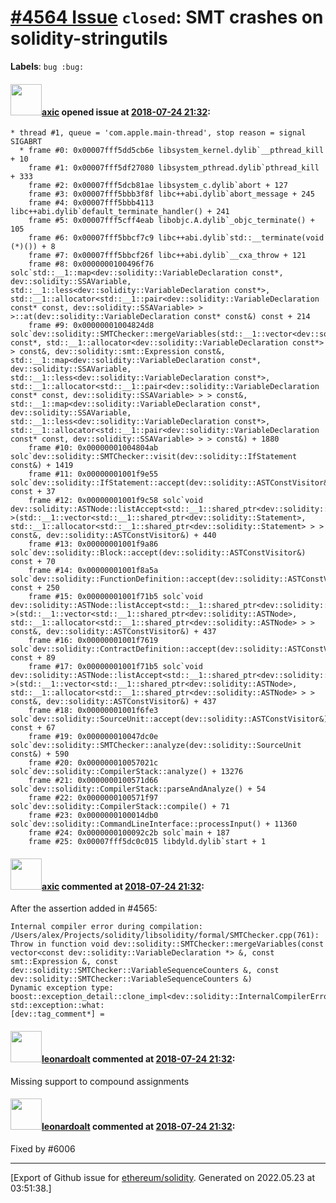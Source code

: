 # [\#4564 Issue](https://github.com/ethereum/solidity/issues/4564) `closed`: SMT crashes on solidity-stringutils
**Labels**: `bug :bug:`


#### <img src="https://avatars.githubusercontent.com/u/20340?v=4" width="50">[axic](https://github.com/axic) opened issue at [2018-07-24 21:32](https://github.com/ethereum/solidity/issues/4564):

```
* thread #1, queue = 'com.apple.main-thread', stop reason = signal SIGABRT
  * frame #0: 0x00007fff5dd5cb6e libsystem_kernel.dylib`__pthread_kill + 10
    frame #1: 0x00007fff5df27080 libsystem_pthread.dylib`pthread_kill + 333
    frame #2: 0x00007fff5dcb81ae libsystem_c.dylib`abort + 127
    frame #3: 0x00007fff5bbb3f8f libc++abi.dylib`abort_message + 245
    frame #4: 0x00007fff5bbb4113 libc++abi.dylib`default_terminate_handler() + 241
    frame #5: 0x00007fff5cff4eab libobjc.A.dylib`_objc_terminate() + 105
    frame #6: 0x00007fff5bbcf7c9 libc++abi.dylib`std::__terminate(void (*)()) + 8
    frame #7: 0x00007fff5bbcf26f libc++abi.dylib`__cxa_throw + 121
    frame #8: 0x0000000100496f76 solc`std::__1::map<dev::solidity::VariableDeclaration const*, dev::solidity::SSAVariable, std::__1::less<dev::solidity::VariableDeclaration const*>, std::__1::allocator<std::__1::pair<dev::solidity::VariableDeclaration const* const, dev::solidity::SSAVariable> > >::at(dev::solidity::VariableDeclaration const* const&) const + 214
    frame #9: 0x00000001004824d8 solc`dev::solidity::SMTChecker::mergeVariables(std::__1::vector<dev::solidity::VariableDeclaration const*, std::__1::allocator<dev::solidity::VariableDeclaration const*> > const&, dev::solidity::smt::Expression const&, std::__1::map<dev::solidity::VariableDeclaration const*, dev::solidity::SSAVariable, std::__1::less<dev::solidity::VariableDeclaration const*>, std::__1::allocator<std::__1::pair<dev::solidity::VariableDeclaration const* const, dev::solidity::SSAVariable> > > const&, std::__1::map<dev::solidity::VariableDeclaration const*, dev::solidity::SSAVariable, std::__1::less<dev::solidity::VariableDeclaration const*>, std::__1::allocator<std::__1::pair<dev::solidity::VariableDeclaration const* const, dev::solidity::SSAVariable> > > const&) + 1880
    frame #10: 0x00000001004804ab solc`dev::solidity::SMTChecker::visit(dev::solidity::IfStatement const&) + 1419
    frame #11: 0x00000001001f9e55 solc`dev::solidity::IfStatement::accept(dev::solidity::ASTConstVisitor&) const + 37
    frame #12: 0x00000001001f9c58 solc`void dev::solidity::ASTNode::listAccept<std::__1::shared_ptr<dev::solidity::Statement> >(std::__1::vector<std::__1::shared_ptr<dev::solidity::Statement>, std::__1::allocator<std::__1::shared_ptr<dev::solidity::Statement> > > const&, dev::solidity::ASTConstVisitor&) + 440
    frame #13: 0x00000001001f9a86 solc`dev::solidity::Block::accept(dev::solidity::ASTConstVisitor&) const + 70
    frame #14: 0x00000001001f8a5a solc`dev::solidity::FunctionDefinition::accept(dev::solidity::ASTConstVisitor&) const + 250
    frame #15: 0x00000001001f71b5 solc`void dev::solidity::ASTNode::listAccept<std::__1::shared_ptr<dev::solidity::ASTNode> >(std::__1::vector<std::__1::shared_ptr<dev::solidity::ASTNode>, std::__1::allocator<std::__1::shared_ptr<dev::solidity::ASTNode> > > const&, dev::solidity::ASTConstVisitor&) + 437
    frame #16: 0x00000001001f7619 solc`dev::solidity::ContractDefinition::accept(dev::solidity::ASTConstVisitor&) const + 89
    frame #17: 0x00000001001f71b5 solc`void dev::solidity::ASTNode::listAccept<std::__1::shared_ptr<dev::solidity::ASTNode> >(std::__1::vector<std::__1::shared_ptr<dev::solidity::ASTNode>, std::__1::allocator<std::__1::shared_ptr<dev::solidity::ASTNode> > > const&, dev::solidity::ASTConstVisitor&) + 437
    frame #18: 0x00000001001f6fe3 solc`dev::solidity::SourceUnit::accept(dev::solidity::ASTConstVisitor&) const + 67
    frame #19: 0x000000010047dc0e solc`dev::solidity::SMTChecker::analyze(dev::solidity::SourceUnit const&) + 590
    frame #20: 0x000000010057021c solc`dev::solidity::CompilerStack::analyze() + 13276
    frame #21: 0x0000000100571d66 solc`dev::solidity::CompilerStack::parseAndAnalyze() + 54
    frame #22: 0x0000000100571f97 solc`dev::solidity::CompilerStack::compile() + 71
    frame #23: 0x0000000100014db0 solc`dev::solidity::CommandLineInterface::processInput() + 11360
    frame #24: 0x0000000100092c2b solc`main + 187
    frame #25: 0x00007fff5dc0c015 libdyld.dylib`start + 1
```

#### <img src="https://avatars.githubusercontent.com/u/20340?v=4" width="50">[axic](https://github.com/axic) commented at [2018-07-24 21:32](https://github.com/ethereum/solidity/issues/4564#issuecomment-407562965):

After the assertion added in #4565:
```
Internal compiler error during compilation:
/Users/alex/Projects/solidity/libsolidity/formal/SMTChecker.cpp(761): Throw in function void dev::solidity::SMTChecker::mergeVariables(const vector<const dev::solidity::VariableDeclaration *> &, const smt::Expression &, const dev::solidity::SMTChecker::VariableSequenceCounters &, const dev::solidity::SMTChecker::VariableSequenceCounters &)
Dynamic exception type: boost::exception_detail::clone_impl<dev::solidity::InternalCompilerError>
std::exception::what: 
[dev::tag_comment*] = 
```

#### <img src="https://avatars.githubusercontent.com/u/504195?u=ce2facd14af9fd474ebff49f0d44891f56f7500f&v=4" width="50">[leonardoalt](https://github.com/leonardoalt) commented at [2018-07-24 21:32](https://github.com/ethereum/solidity/issues/4564#issuecomment-423491353):

Missing support to compound assignments

#### <img src="https://avatars.githubusercontent.com/u/504195?u=ce2facd14af9fd474ebff49f0d44891f56f7500f&v=4" width="50">[leonardoalt](https://github.com/leonardoalt) commented at [2018-07-24 21:32](https://github.com/ethereum/solidity/issues/4564#issuecomment-478167720):

Fixed by #6006


-------------------------------------------------------------------------------



[Export of Github issue for [ethereum/solidity](https://github.com/ethereum/solidity). Generated on 2022.05.23 at 03:51:38.]
